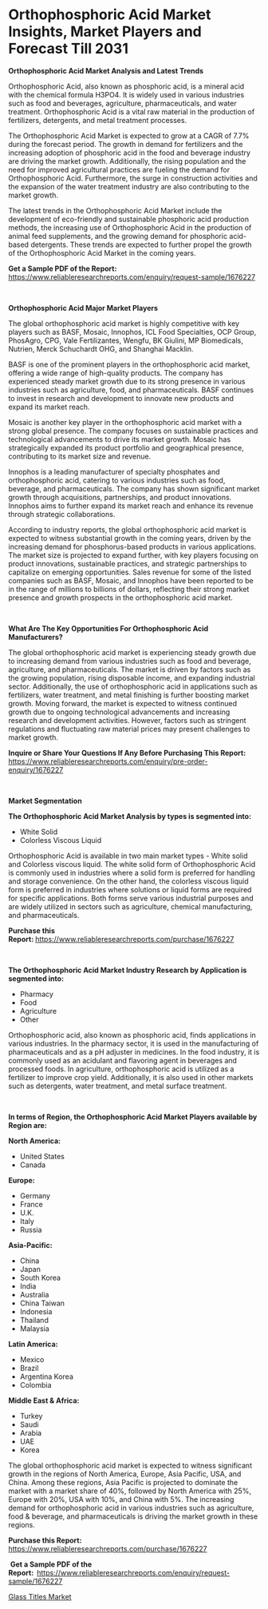 <p><h1>Orthophosphoric Acid Market Insights, Market Players and Forecast Till 2031</h1></p><p><strong>Orthophosphoric Acid Market Analysis and Latest Trends</strong></p>
<p><p>Orthophosphoric Acid, also known as phosphoric acid, is a mineral acid with the chemical formula H3PO4. It is widely used in various industries such as food and beverages, agriculture, pharmaceuticals, and water treatment. Orthophosphoric Acid is a vital raw material in the production of fertilizers, detergents, and metal treatment processes.</p><p>The Orthophosphoric Acid Market is expected to grow at a CAGR of 7.7% during the forecast period. The growth in demand for fertilizers and the increasing adoption of phosphoric acid in the food and beverage industry are driving the market growth. Additionally, the rising population and the need for improved agricultural practices are fueling the demand for Orthophosphoric Acid. Furthermore, the surge in construction activities and the expansion of the water treatment industry are also contributing to the market growth.</p><p>The latest trends in the Orthophosphoric Acid Market include the development of eco-friendly and sustainable phosphoric acid production methods, the increasing use of Orthophosphoric Acid in the production of animal feed supplements, and the growing demand for phosphoric acid-based detergents. These trends are expected to further propel the growth of the Orthophosphoric Acid Market in the coming years.</p></p>
<p><strong>Get a Sample PDF of the Report:&nbsp;</strong> <a href="https://www.reliableresearchreports.com/enquiry/request-sample/1676227">https://www.reliableresearchreports.com/enquiry/request-sample/1676227</a></p>
<p>&nbsp;</p>
<p><strong>Orthophosphoric Acid Major Market Players</strong></p>
<p><p>The global orthophosphoric acid market is highly competitive with key players such as BASF, Mosaic, Innophos, ICL Food Specialties, OCP Group, PhosAgro, CPG, Vale Fertilizantes, Wengfu, BK Giulini, MP Biomedicals, Nutrien, Merck Schuchardt OHG, and Shanghai Macklin.</p><p>BASF is one of the prominent players in the orthophosphoric acid market, offering a wide range of high-quality products. The company has experienced steady market growth due to its strong presence in various industries such as agriculture, food, and pharmaceuticals. BASF continues to invest in research and development to innovate new products and expand its market reach.</p><p>Mosaic is another key player in the orthophosphoric acid market with a strong global presence. The company focuses on sustainable practices and technological advancements to drive its market growth. Mosaic has strategically expanded its product portfolio and geographical presence, contributing to its market size and revenue.</p><p>Innophos is a leading manufacturer of specialty phosphates and orthophosphoric acid, catering to various industries such as food, beverage, and pharmaceuticals. The company has shown significant market growth through acquisitions, partnerships, and product innovations. Innophos aims to further expand its market reach and enhance its revenue through strategic collaborations.</p><p>According to industry reports, the global orthophosphoric acid market is expected to witness substantial growth in the coming years, driven by the increasing demand for phosphorus-based products in various applications. The market size is projected to expand further, with key players focusing on product innovations, sustainable practices, and strategic partnerships to capitalize on emerging opportunities. Sales revenue for some of the listed companies such as BASF, Mosaic, and Innophos have been reported to be in the range of millions to billions of dollars, reflecting their strong market presence and growth prospects in the orthophosphoric acid market.</p></p>
<p>&nbsp;</p>
<p><strong>What Are The Key Opportunities For Orthophosphoric Acid Manufacturers?</strong></p>
<p><p>The global orthophosphoric acid market is experiencing steady growth due to increasing demand from various industries such as food and beverage, agriculture, and pharmaceuticals. The market is driven by factors such as the growing population, rising disposable income, and expanding industrial sector. Additionally, the use of orthophosphoric acid in applications such as fertilizers, water treatment, and metal finishing is further boosting market growth. Moving forward, the market is expected to witness continued growth due to ongoing technological advancements and increasing research and development activities. However, factors such as stringent regulations and fluctuating raw material prices may present challenges to market growth.</p></p>
<p><strong>Inquire or Share Your Questions If Any Before Purchasing This Report:</strong> <a href="https://www.reliableresearchreports.com/enquiry/pre-order-enquiry/1676227">https://www.reliableresearchreports.com/enquiry/pre-order-enquiry/1676227</a></p>
<p>&nbsp;</p>
<p><strong>Market Segmentation</strong></p>
<p><strong>The Orthophosphoric Acid Market Analysis by types is segmented into:</strong></p>
<p><ul><li>White Solid</li><li>Colorless Viscous Liquid</li></ul></p>
<p><p>Orthophosphoric Acid is available in two main market types - White solid and Colorless viscous liquid. The white solid form of Orthophosphoric Acid is commonly used in industries where a solid form is preferred for handling and storage convenience. On the other hand, the colorless viscous liquid form is preferred in industries where solutions or liquid forms are required for specific applications. Both forms serve various industrial purposes and are widely utilized in sectors such as agriculture, chemical manufacturing, and pharmaceuticals.</p></p>
<p><strong>Purchase this Report:&nbsp;</strong><a href="https://www.reliableresearchreports.com/purchase/1676227">https://www.reliableresearchreports.com/purchase/1676227</a></p>
<p>&nbsp;</p>
<p><strong>The Orthophosphoric Acid Market Industry Research by Application is segmented into:</strong></p>
<p><ul><li>Pharmacy</li><li>Food</li><li>Agriculture</li><li>Other</li></ul></p>
<p><p>Orthophosphoric acid, also known as phosphoric acid, finds applications in various industries. In the pharmacy sector, it is used in the manufacturing of pharmaceuticals and as a pH adjuster in medicines. In the food industry, it is commonly used as an acidulant and flavoring agent in beverages and processed foods. In agriculture, orthophosphoric acid is utilized as a fertilizer to improve crop yield. Additionally, it is also used in other markets such as detergents, water treatment, and metal surface treatment.</p></p>
<p>&nbsp;</p>
<p><strong>In terms of Region, the Orthophosphoric Acid Market Players available by Region are:</strong></p>
<p>
    <p> <strong> North America: </strong>
        <ul>
            <li>United States</li>
            <li>Canada</li>
        </ul>
        </p> 
    <p> <strong> Europe: </strong>
        <ul>
            <li>Germany</li>
            <li>France</li>
            <li>U.K.</li>
            <li>Italy</li>
            <li>Russia</li>
        </ul>
        </p> 
    <p> <strong> Asia-Pacific: </strong>
        <ul>
            <li>China</li>
            <li>Japan</li>
            <li>South Korea</li>
            <li>India</li>
            <li>Australia</li>
            <li>China Taiwan</li>
            <li>Indonesia</li>
            <li>Thailand</li>
            <li>Malaysia</li>
        </ul>
        </p> 
    <p> <strong> Latin America: </strong>
        <ul>
            <li>Mexico</li>
            <li>Brazil</li>
            <li>Argentina Korea</li>
            <li>Colombia</li>
        </ul>
        </p> 
    <p> <strong> Middle East & Africa: </strong>
        <ul>
            <li>Turkey</li>
            <li>Saudi</li>
            <li>Arabia</li>
            <li>UAE</li>
            <li>Korea</li>
        </ul>
    </p>
    </p>
<p><p>The global orthophosphoric acid market is expected to witness significant growth in the regions of North America, Europe, Asia Pacific, USA, and China. Among these regions, Asia Pacific is projected to dominate the market with a market share of 40%, followed by North America with 25%, Europe with 20%, USA with 10%, and China with 5%. The increasing demand for orthophosphoric acid in various industries such as agriculture, food & beverage, and pharmaceuticals is driving the market growth in these regions.</p></p>
<p><strong>Purchase this Report: </strong><a href="https://www.reliableresearchreports.com/purchase/1676227">https://www.reliableresearchreports.com/purchase/1676227</a></p>
<p>&nbsp;<strong>Get a Sample PDF of the Report:&nbsp;&nbsp;</strong><a href="https://www.reliableresearchreports.com/enquiry/request-sample/1676227">https://www.reliableresearchreports.com/enquiry/request-sample/1676227</a></p>
<p><strong></strong></p>
<p><p><a href="https://github.com/ruddyyedelwadw/Market-Research-Report-List-1/blob/main/glass-titles-market.md">Glass Titles Market</a></p></p>